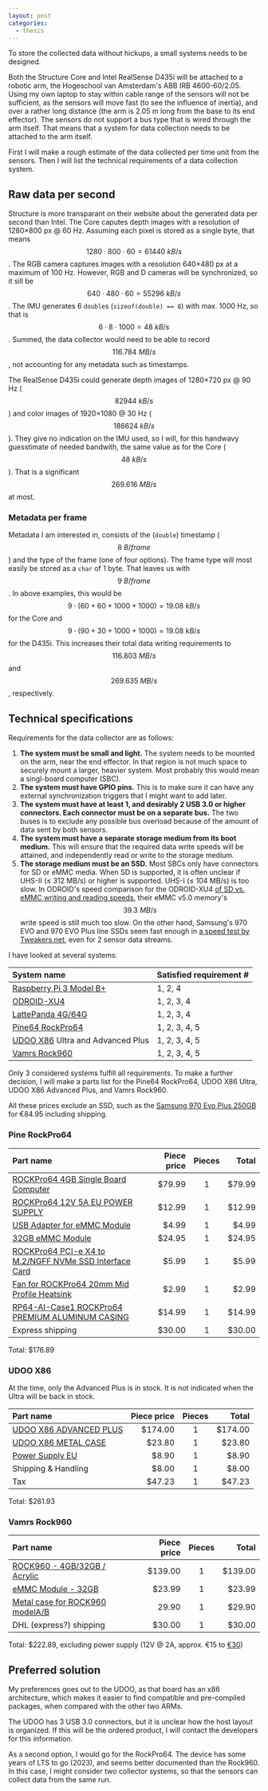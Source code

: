 ```yaml
---
layout: post
categories:
  - thesis
---
```


To store the collected data without hickups, a small systems needs to be designed.

Both the Structure Core and Intel RealSense D435i will be attached to a robotic arm, the Hogeschool van Amsterdam's ABB IRB 4600-60/2.05.  Using my own laptop to stay within cable range of the sensors will not be sufficient, as the sensors will move fast (to see the influence of inertia), and over a rather long distance (the arm is 2.05 m long from the base to its end effector).  The sensors do not support a bus type that is wired through the arm itself.  That means that a system for data collection needs to be attached to the arm itself.

First I will make a rough estimate of the data collected per time unit from the sensors.  Then I will list the technical requirements of a data collection system.

## Raw data per second

Structure is more transparant on their website about the generated data per second than Intel.  The Core caputes depth images with a resolution of 1280×800 px @ 60 Hz.  Assuming each pixel is stored as a single byte, that means $$1280 \cdot 800 \cdot 60 = 61 440~kB/s$$.  The RGB camera captures images with a resolution 640×480 px at a maximum of 100 Hz.  However, RGB and D cameras will be synchronized, so it sill be $$640 \cdot 480 \cdot 60 = 55 296~kB/s$$.  The IMU generates 6 `double`s (`sizeof(double) == 8`) with max. 1000 Hz, so that is $$6 \cdot 8 \cdot 1000 = 48~kB/s$$.  Summed, the data collector would need to be able to record $$116.784~MB/s$$, not accounting for any metadata such as timestamps.

The RealSense D435i could generate depth images of 1280×720 px @ 90 Hz ( $$82 944~kB/s$$ ) and color images of 1920×1080 @ 30 Hz ( $$186 624~kB/s$$ ).  They give no indication on the IMU used, so I will, for this handwavy guesstimate of needed bandwith, the same value as for the Core ( $$48~kB/s$$ ).  That is a significant $$269.616~MB/s$$ at most.

### Metadata per frame

Metadata I am interested in, consists of the (`double`) timestamp ( $$8~B/frame$$ ) and the type of the frame (one of four options).  The frame type will most easily be stored as a `char` of 1 byte.  That leaves us with $$9~B/frame$$.  In above examples, this would be $$9 \cdot (60 + 60 + 1000 + 1000) = 19.08~kB/s$$ for the Core and $$9 \cdot (90 + 30 + 1000 + 1000) = 19.08~kB/s$$ for the D435i.  This increases their total data writing requirements to $$116.803~MB/s$$ and $$269.635~MB/s$$, respectively.


## Technical specifications

Requirements for the data collector are as follows:

1. **The system must be small and light.**  The system needs to be mounted on the arm, near the end effector.  In that region is not much space to securely mount a larger, heavier system.  Most probably this would mean a singl-board computer (SBC).
2. **The system must have GPIO pins.** This is to make sure it can have any external synchronization triggers that I might want to add later.
3. **The system must have at least 1, and desirably 2 USB 3.0 or higher connectors.  Each connector must be on a separate bus.**  The two buses is to exclude any possible bus overload because of the amount of data sent by both sensors.
4. **The system must have a separate storage medium from its boot medium.**  This will ensure that the required data write speeds will be attained, and independently read or write to the storage medium.
5. **The storage medium must be an SSD.**  Most SBCs only have connectors for SD or eMMC media.  When SD is supported, it is often unclear if UHS-II (≤ 312 MB/s) or higher is supported.  UHS-I (≤ 104 MB/s) is too slow.  In ODROID's speed comparison for the ODROID-XU4 [of SD vs. eMMC writing and reading speeds](https://www.hardkernel.com/shop/128gb-emmc-module-xu4-linux/), their eMMC v5.0 memory's $$39.3~MB/s$$ write speed is still much too slow.  On the other hand, Samsung's 970 EVO and 970 EVO Plus line SSDs seem fast enough in [a speed test by Tweakers.net](https://tweakers.net/reviews/6824/3/samsung-970-evo-plus-populaire-serie-op-herhaling-resultaten.html), even for 2 sensor data streams.

I have looked at several systems:

| System name | Satisfied requirement # |
|:------------|:------------------------|
| [Raspberry Pi 3 Model B+](https://www.raspberrypi.org/products/raspberry-pi-3-model-b-plus/) | 1, 2, 4 |
| [ODROID-XU4](https://www.hardkernel.com/shop/odroid-xu4/) | 1, 2, 3, 4 |
| [LattePanda 4G/64G](https://www.lattepanda.com/products/3.html) | 1, 2, 3, 4 |
| [Pine64 RockPro64](https://www.pine64.org/?page_id=61454) | 1, 2, 3, 4, 5 |
| [UDOO X86](https://www.udoo.org/udoo-x86/) Ultra and Advanced Plus | 1, 2, 3, 4, 5 | 
| [Vamrs Rock960](https://www.96boards.org/product/rock960/) | 1, 2, 3, 4, 5 |

Only 3 considered systems fulfill all requirements.  To make a further decision, I will make a parts list for the Pine64 RockPro64, UDOO X86 Ultra, UDOO X86 Advanced Plus, and Vamrs Rock960.

All these prices exclude an SSD, such as the [Samsung 970 Evo Plus 250GB](https://tweakers.net/pricewatch/1303742/samsung-970-evo-plus-250gb.html) for €84.95 including shipping.

### Pine RockPro64

| Part name | Piece price | Pieces | Total |
|:----------|------------:|:------:|------:|
| [ROCKPro64 4GB Single Board Computer](https://www.pine64.org/?product=rockpro64-4gb-single-board-computer) | $79.99 | 1 | $79.99 |
| [ROCKPro64 12V 5A EU POWER SUPPLY](https://www.pine64.org/?product=rockpro64-12v-5a-eu-power-supply) | $12.99 | 1 | $12.99 | 
| [USB Adapter for eMMC Module](https://www.pine64.org/?product=usb-adapter-for-emmc-module) | $4.99 | 1 | $4.99 |
| [32GB eMMC Module](https://www.pine64.org/?product=32gb-emmc) | $24.95 | 1 | $24.95 |
| [ROCKPro64 PCI-e X4 to M.2/NGFF NVMe SSD Interface Card](https://www.pine64.org/?product=rockpro64-pci-e-x4-to-m-2ngff-nvme-ssd-interface-card) | $5.99 | 1 | $5.99 |
| [Fan for ROCKPro64 20mm Mid Profile Heatsink](https://www.pine64.org/?product=fan-for-rockpro64-20mm-mid-profile-heatsink) | $2.99 | 1 | $2.99 |
| [RP64-AI-Case1 	ROCKPro64 PREMIUM ALUMINUM CASING](https://www.pine64.org/?product=rockpro64-premium-aluminum-casing) | $14.99 | 1 | $14.99
| Express shipping | $30.00 | 1 | $30.00 |

Total: $176.89

### UDOO X86
At the time, only the Advanced Plus is in stock.  It is not indicated when the Ultra will be back in stock.

| Part name | Piece price | Pieces | Total |
|:----------|------------:|:------:|------:|
| [UDOO X86 ADVANCED PLUS](https://shop.udoo.org/eu/x86/udoo-x86-advanced-plus.html) | $174.00 | 1 | $174.00 |
| [UDOO X86 METAL CASE](https://shop.udoo.org/eu/catalog/product/view/id/99/s/udoo-x86-metal-case/category/3/) | $23.80 | 1 | $23.80 |
| [Power Supply EU](https://shop.udoo.org/eu/catalog/product/view/id/11/s/power-adapter-eu/category/3/) | $8.90 | 1 | $8.90 |
| Shipping & Handling | $8.00 | 1 | $8.00 |
| Tax | $47.23 | 1 | $47.23 |

Total: $261.93

### Vamrs Rock960

| Part name | Piece price | Pieces | Total |
|:----------|------------:|:------:|------:|
| [ROCK960 - 4GB/32GB / Acrylic](https://store.vamrs.com/products/rock960?variant=1349858164755) | $139.00 | 1 | $139.00 |
| [eMMC Module - 32GB](https://store.vamrs.com/products/emmc-module?variant=12483308748885) | $23.99 | 1 | $23.99 |
| [Metal case for ROCK960 modelA/B](https://store.vamrs.com/products/metal-case-for-rock960?variant=12607133843541) | 29.90 | 1 | $29.90 |
| DHL (express?) shipping | $30.00 | 1 | $30.00 |

Total: $222.89, excluding power supply (12V @ 2A, approx. €15 to [€30](https://nl.farnell.com/ideal-power/25hk-ay-120a200-cp/adaptor-ac-dc-12v-2a/dp/2725680?pf=111782139%2C111782197%2C110166990&krypto=lKvUMUtZEg3Jx6KCx7Us1GqnQctes7NTvBSotizQlnMW3LWilFINzdbDAtZjAh7uWLYweJ8jROwdIIwieIrVqebnhq4soCY3UfLHbuvtRbHtDbJ1%2FDdarVyzGNepnzsZjZSAKu%2BMspDbu11xxAZYZg%2BTKICIdJmGO1J8i%2Fu0xuJA1t0GIF0MDqrhvOfhyMfds8C%2B9oFN0xTqus8iblEjEVsNgTdUsgtI6Bxz76O7mj6uQ56BccsKkU8zp2RtxNYGeFzg%2FbrUXS%2FmIkdbdPc3xVpO7V7GjEtlE3NSxaXcUTcHQvpaOpyg5gvW%2FbBIDkc97RHaPeUj7eSOP5uojmJWVE1KnLgdNcEWOwCzciatB%2BdyRZYxtrFQ3xY0kwrYEtU63MAFaAUKIYrpyk%2F3LzmSknNRHH75piAD9hCoE7sK0uWGhbOlWbkYtiUwCYCCF4UFUpA%2F3DjLZcy0IGDNkQJLxl8haJdH%2BgUrCIVuS7iipj68eaT3vp%2Fyzvt%2BY9M89xBEPFqFpGdQZa9gOOXcpB7Diq%2BafzzHmF%2B%2BnjnfxgaBNeFwNqAkr%2BwN8LOCVZaf0LJsxt9e1f61doWDKJbREw4penp6tE1%2BoJkG5VOcz8C1fBNz%2BXHQjH5fiq%2BKfazeuBjIbuAAlDq056HUwRlvto%2Ba9B7ykLZFk2D4sN2UTTbrMUPaIjr%2FqEqSKjHE5f%2FlD%2BDy5vjugU2rw5xrJhmBT8inCMsL7NGCALkTWAK%2BagqF2Y06ERzGrCRU6t6tTkJefH8n8v7q1n%2Fkx1OrdESOD9YuWa%2BHKv6yJd9xwjNBN0XvLHHsFNvrMCNpnFqEkk2l3rJlp1Nh4VX7qHIGH9wmG1Uac55dAETx7B0%2FT7NMXk6Wfy3JpSxDcYvpfo1XcxNqvMXNMrZ7g5ngffJkSxSluhSHQUSxi1ktDaTADhu%2FLu6fBEUhcYpRMrMWcOic49g2%2FpxqXS%2FIjzu9f9fJCdHylPMnKyqifi3RVe0zmVdM4RwSsm%2BqC1FgNvRXQuZhTwP1j8rJsUnOyWdt93YwGkmJ2YyzfAtDzCGJWefyrgLuSWbCWS4RPApbYDzxLPG26W4exaCvVEeEKca6aaRux3P4IKgubvLwNR4du7yryK51MaqQEUEqAbNO%2FNFV%2Fw8%2FMxqqsFYawfl7qhdn5ZzS9lVY8TPLpvnrnQkocYuxeif8h2misifhq6p42IqWUeBi1i8iljTEIqokfG0pr9fvGnbAhRi3wHSq2DLFNFLxnImGEPUeViXaGHvyLMxuQS5Nci5PhDw4UBEc2dR53NPoU5s%2F6XOWM9Mp%2Fv2Mhf%2F3HTg9ppj2awWzB1dEMYlm1V17yTLP3u0bkpy5Xz1j781zDSaC3CnlzZDdIUCl%2FQxCS52VozW8o1t40ENsI9VTDPEM2IJ7hy8bZam%2FZQSVcL7nCmPFVVvgSsuGNOjwDxmca4Ay2VGShJR45FdeLQKy%2B2f%2BzmoS9pNUMBOSqmiRgPT12A3BOhogedWYqVSbEUOqCue7PNu1MwG2ydX98nBh9HJqYoJepSnifzCK3qSNPUQLhIH1tHZdMmZSfwArbNSu4w7BMKkV5VfvEdGqcrJe8EImv7%2FlaFhOJGfsBgkyuy%2FKosyIN7e0QOQZtc5FVXPLnTRbl4CgyUJM9Xl6wnWO1VGvv54lJxV3%2BkJMm%2FchAD%2FphNqn%2BLYZigDCV6M%2BA3u5cjk4mlZc3Q6JLNqh%2Bkt1KhEb0AhlF%2BBgWZG9b8qWiUm7qsMae0Vm%2FffG8hqx3UbdTeEU2hSFMXst%2BZbI%2FViZ9VVUOrF2RHrrTv1oTIwDuZ2T8Ckf73ZL0ljPvhPzxS3K0GI2Sl0%2Fvql0CFwlYbm0yRobrcSelsns&ddkey=https%3Anl-NL%2FElement14_Netherlands%2Fw%2Fc%2Fpower-line-protection%2Fpower-supplies%2Fac-dc-converters%2Fac-dc-external-plug-in-adaptor-power-supplies))

## Preferred solution
My preferences goes out to the UDOO, as that board has an x86 architecture, which makes it easier to find compatible and pre-compiled packages, when compared with the other two ARMs.

The UDOO has 3 USB 3.0 connectors, but it is unclear how the host layout is organized.  If this will be the ordered product, I will contact the developers for this information.

As a second option, I would go for the RockPro64.  The device has some years of LTS to go (2023), and seems better documented than the Rock960.  In this case, I might consider two collector systems, so that the sensors can collect data from the same run.
